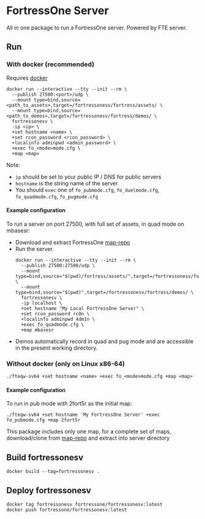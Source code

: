 # FortressOne Server

All in one package to run a FortressOne server. Powered by FTE server.

## Run

### With docker (recommended)

Requires [docker](https://docs.docker.com/install/)

```
docker run --interactive --tty --init --rm \
  --publish 27500:<port>/udp \
  --mount type=bind,source=<path_to_assets>,target=/fortressonesv/fortress/assets/ \
  --mount type=bind,source=<path_to_demos>,target=/fortressonesv/fortress/demos/ \
  fortressonesv \
  -ip <ip> \
  +set hostname <name> \
  +set rcon_password <rcon_password> \
  +localinfo adminpwd <admin_password> \
  +exec fo_<mode>mode.cfg \
  +map <map>
```

Note:
- `ip` should be set to your public IP / DNS for public servers
- `hostname` is the string name of the server
- You should `exec` one of `fo_pubmode.cfg`, `fo_duelmode.cfg`,
  `fo_quadmode.cfg`, `fo_pugmode.cfg`


#### Example configuration

To run a server on port 27500, with full set of assets, in quad mode on mbasesr:

- Download and extract FortressOne [map-repo](https://github.com/FortressOne/map-repo/releases/latest/download/map-repo.zip)
- Run the server.
    ```
    docker run --interactive --tty --init --rm \
      --publish 27500:27500/udp \
      --mount type=bind,source="$(pwd)/fortress/assets/",target=/fortressonesv/fortress/assets/ \
      --mount type=bind,source="$(pwd)",target=/fortressonesv/fortress/demos/ \
      fortressonesv \
      -ip localhost \
      +set hostname "My Local FortressOne Server" \
      +set rcon_password rc0n \
      +localinfo adminpwd 4dm1n \
      +exec fo_quadmode.cfg \
      +map mbasesr
    ```
- Demos automatically record in quad and pug mode and are accessible in the present working directory.


### Without docker (only on Linux x86-64)

```
./fteqw-sv64 +set hostname <name> +exec fo_<mode>mode.cfg +map <map>
```

#### Example configuration

To run in pub mode with 2fort5r as the initial map:

```
./fteqw-sv64 +set hostname 'My FortressOne Server' +exec fo_pubmode.cfg +map 2fort5r
```

This package includes only one map, for a complete set of maps, download/clone
from [map-repo](https://github.com/FortressOne/map-repo) and extract into
server directory


## Build fortressonesv

```
docker build --tag=fortressonesv .
```


## Deploy fortressonesv

```
docker tag fortressonesv fortressone/fortressonesv:latest
docker push fortressone/fortressonesv:latest
```
